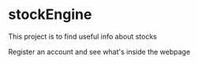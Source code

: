 # stockEngine

<stronge>This project is to find useful info about stocks</stronge>
<p>Register an account and see what's inside the webpage</p>
